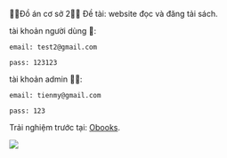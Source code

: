 🦾🦾Đồ án cơ sở 2🦾🦾
Đề tài: website đọc và đăng tải sách.

tài khoản người dùng 🥷:
```
email: test2@gmail.com
```
```
pass: 123123
```
tài khoản admin 👷‍♂️:
```
email: tienmy@gmail.com
```
```
pass: 123
```
Trải nghiệm trước tại:  [Obooks](https://obookspromax.000webhostapp.com/trangchu).

<picture>
  <img src="https://cdn.britannica.com/19/213119-050-C81C786D/Grumpy-Cat-2015-memes.jpg">
</picture>
